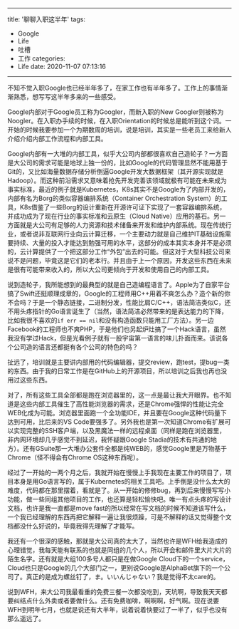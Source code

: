 
---
title: '聊聊入职这半年'
tags:
- Google
- Life
- 吐槽
- 工作
categories:
- Life
date: 2020-11-07 07:13:16
---

不知不觉入职Google也已经半年多了，在家工作也有半年多了。工作上的事情渐渐熟悉，想写写这半年多来的一些感受。

<!-- more -->

Google内部对于Google员工称为Googler，而新入职的New Googler则被称为Noogler。在入职办手续的时候，在入职Orientation的时候总是能听到这个词。一开始的时候我要参加一个为期数周的培训，说是培训，其实是一些老员工来给新人介绍介绍内部工作流程和内部工具。

Google内部有一大堆的内部工具，似乎大公司内部都很喜欢自己造轮子？一方面是大公司的需求可能是地球上独一份的，比如Google的代码管理显然不能用基于Git的，又比如海量数据存储分析倒逼Google开发大数据框架（其开源实现就是Hadoop）。而这种前沿需求又意味着抢先开发完善该领域就极有可能在未来成为事实标准，最近的例子就是Kubernetes，K8s其实不是Google为了内部开发的，内部有名为Borg的类似容器编排系统（Container Orchestration System）的工具，K8s借鉴了一些Borg的设计重新在开源许可证下实现了一套容器编排系统，并成功成为了现在行业的事实标准和云原生（Cloud Native）应用的基石。另一方面就是大公司有足够的人力资源和技术储备来开发和维护内部系统。现在传统行业，或者说非互联网行业向云计算迁移，一个主要动力就是自己维护IT基础设施需要持续、大量的投入才能达到勉强可用的水平，这部分的成本其实本身并不是必须的，云计算提供了一个把这部分工作“外包”出去的可能。但这对于大型科技公司来说不是问题，毕竟这是它们的老本行。并且由于上一个原因，开发这些东西在未来是很有可能带来收入的，所以大公司更倾向于开发和使用自己的内部工具。

说到造轮子，我所能想到的最典型的就是自己造编程语言了。Apple为了自家平台搞了Swift还挺顺理成章的，Google的工程师用C\+\+用着不爽怎么办？造个新的你不会吗？于是一个静态链接，二进制分发，性能比肩C/C\+\+，语法简洁类似C，还不用头疼指针的Go语言诞生了（当然，语法简洁必然带来的是表达能力的下降，比如我很不喜欢的`if err == nil`和没有构造函数只能用工厂方法）。另一边Facebook的工程师也不爽PHP，于是他们也另起炉灶搞了一个Hack语言，虽然我没有学过Hack，但是光看例子就有一股宇宙第一语言的味儿扑面而来。该说各个公司造的语言还都挺有各个公司的特色的吗？

扯远了，培训就是主要讲内部用的代码编辑器，提交review，跑test，提bug一类的东西。由于我的日常工作是在GitHub上的开源项目，所以培训之后我也再也没用过这些东西。

对了，所有这些工具全部都是跑在浏览器里的，这一点是最让我大开眼界。也不知道是这些内部工具催生了高性能浏览器的需求，还是Chrome强悍的性能让完全WEB化成为可能。浏览器里面跑一个全功能IDE，并且要在Google这种代码量下达到可用，比后来的VS Code要强多了。另外我也是第一次知道Chrome有扩展可以实现完整的SSH客户端，以及黑魔法一样的远程桌面（同样是跑在浏览器里，非内网环境却几乎感觉不到延迟，我怀疑跟Google Stadia的技术有共通的地方）。还有GSuite那一大堆办公套件全都是纯WEB的，感觉Google里是万物基于Chrome（怪不得会有Chrome OS这种东西呢）。

经过了一开始的一两个月之后，我就开始在慢慢上手我现在主要工作的项目了，项目本身是用Go语言写的，属于Kubernetes的相关工具吧。上手倒是没什么太大的难度，代码都在那里摆着，看就是了。从一开始的修修bug，再到后来慢慢写写小功能，做一些同组其他项目的工作，也还算是轻松愉快吧。唯一有点头疼的写设计文档，也许是我一直都是move fast的所以经常在写文档的时候不知道该写什么，一个我已经理解的东西再把它解释一遍让我很烦躁，可是不解释的话又觉得整个文档都没什么好说的，毕竟我得先理解了才能写。

我还有一个很深的感触，那就是大公司真的太大了，当然也许是WFH给我造成的心理错觉，我每天能有联系的也就是同组的几个人，所以开会和邮件里大片大片的陌生名字。还有就是大组100多号人都只是在做Google Cloud下的一个service，Cloud也只是Google的几个大部门之一，更别说Google是AlphaBet旗下的一个公司了。真正的是成为螺丝钉了，ま。いいんじゃない？我是觉得不太care的。

说到WFH，来大公司我最看重的免费三餐一次都没吃到，天坑啊，导致我天天都要纠结点什么外卖或者要做什么。还有免费咖啡，啊啊啊，好气啊。现在说要WFH到明年七月，也就是说还有大半年，说着说着快要过了一半了，似乎也没有那么遥远了。

